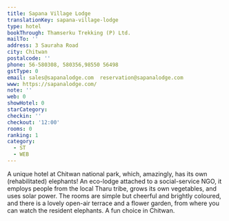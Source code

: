 ```yaml
---
title: Sapana Village Lodge
translationKey: sapana-village-lodge
type: hotel
bookThrough: Thamserku Trekking (P) Ltd.
mailTo: ''
address: 3 Sauraha Road
city: Chitwan
postalcode: ''
phone: 56-580308, 580356,98550 56498
gstType: 0
email: sales@sapanalodge.com  reservation@sapanalodge.com
www: https://sapanalodge.com/
note: ''
web: 0
showHotel: 0
starCategory: 
checkin: ''
checkout: '12:00'
rooms: 0
ranking: 1
category:
  - ST
  - WEB
---
```





A unique hotel at Chitwan national park, which, amazingly, has its own (rehabilitated) elephants! An eco-lodge attached to a social-service NGO, it employs people from the local Tharu tribe, grows its own vegetables, and uses solar power. The rooms are simple but cheerful and brightly coloured, and there is a lovely open-air terrace and a flower garden, from where you can watch the resident elephants. A fun choice in Chitwan.